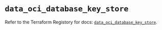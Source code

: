 # `data_oci_database_key_store`

Refer to the Terraform Registory for docs: [`data_oci_database_key_store`](https://registry.terraform.io/providers/oracle/oci/6.18.0/docs/data-sources/database_key_store).
